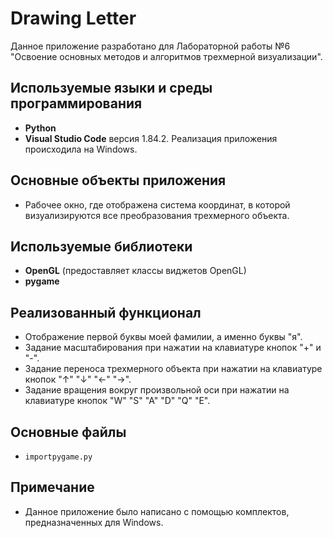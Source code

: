 # Drawing Letter

Данное приложение разработано для Лабораторной работы №6 "Освоение основных методов и алгоритмов трехмерной визуализации".

## Используемые языки и среды программирования
- **Python**
- **Visual Studio Code** версия 1.84.2. Реализация приложения происходила на Windows.

## Основные объекты приложения
- Рабочее окно, где отображена система координат, в которой визуализируются все преобразования трехмерного объекта.

## Используемые библиотеки
- **OpenGL** (предоставляет классы виджетов OpenGL)
- **pygame**

## Реализованный функционал
- Отображение первой буквы моей фамилии, а именно буквы "я".
- Задание масштабирования при нажатии на клавиатуре кнопок "+" и "-".
- Задание переноса трехмерного объекта при нажатии на клавиатуре кнопок "↑" "↓" "←" "→".
- Задание вращения вокруг произвольной оси при нажатии на клавиатуре кнопок "W" "S" "A" "D" "Q" "E".

## Основные файлы
- `importpygame.py`

## Примечание
- Данное приложение было написано с помощью комплектов, предназначенных для Windows.
